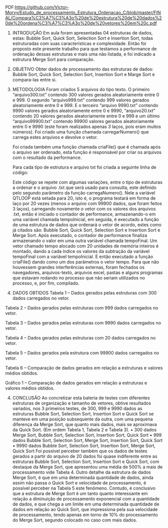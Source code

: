 PDF:https://github.com/Victor-Morvy/Estudo_de_processamento_Estrutura_Ordenacao_C/blob/master/FINAL/Compara%C3%A7%C3%A3o%20de%20estrutura%20de%20dados%20de%20ordena%C3%A7%C3%A3o%20de%20vetores%20em%20c.pdf

1. INTRODUÇÃO
	Em aula foram apresentadas 04 estruturas de dados, estas: Bubble Sort, Quick Sort, Selection Sort e Insertion Sort, todas estruturadas com suas características e complexidade. Então foi proposto este presente trabalho para que testamos a performance de ordenação dessas estruturas e mais uma não listada, e foi indicado a estrutura Merge Sort para comparação.

2. OBJETIVO
	Obter dados de processamento das estruturas de dados: Bubble Sort, Quick Sort, Selection Sort, Insertion Sort e Marge Sort e compara-las entre si.

3. METODOLOGIA
	Foram criados 5 arquivos do tipo texto. O primeiro “arquivo300.txt” contendo 300 valores gerados aleatoriamente entre 0 e 999. O segundo “arquivo999.txt” contendo 999 valores gerados aleatoriamente entre 0 e 999. E o terceiro “arquivo 9990.txt” contendo 9990 valores gerados aleatoriamente entre 0 e 9990, “arquivo20.txt” contendo 20 valores gerados aleatoriamente entre 0 e 999 e um último “arquivo99900.txt” contendo 99900 valores gerados aleatoriamente entre 0 e 9990 (este foram realizados apenas 3 laços, pois eram muitos números).
	Foi criado uma função chamada carregarNumero() que carrega estes arquivos e devolve o vetor.

	Foi criada também uma função chamada criaFile() que é chamada após o arquivo ser ordenado, esta função é responsável por criar os arquivos com o resultado da performance.

	Para cada tipo de estrutura e arquivo txt foi criada a seguinte linha de código:

	Este código se repete com algumas variações, entre o tipo de estruturas a ordenar e o arquivo .txt que será usado para consulta, este definido pelo segundo parâmetro da função carregaNumero(). Nele a variável QTLOOP está setada para 20, isto é, o programa testará em forma de laço por 20 vezes (menos o arquivo com 99900 dados, que foram feitos 3 laços), carregando novamente o vetor com os valores dos arquivos .txt, então é iniciado o contador de performance, armazenando-o em uma variável chamada tempoInicial, em seguida, é executado a função de uma estrutura de dados que ordenará o vetor de acordo, estes como já citados são: Bubble Sort, Quick Sort, Selection Sort e Insertion Sort e Merge Sort. Após executado, o contador de performance finaliza armazenando o valor em uma outra variável chamada tempoFinal. Um vetor chamado tempo alocado com 20 unidades de memória inteiros é montado, dando a cada índice os valores da subtração da variável tempoFinal com a variável tempoInicial. E então executado a função criaFile() dando como um dos parâmetros o vetor tempo. 
	Para que não houvessem grandes interferências externas, foram fechados os navegadores, arquivos-texto, arquivos excel, pastas e alguns programas que estavam rodando no processo que não seriam utilizados no processo, e, por fim, compilado.

4. DADOS OBTIDOS
Tabela 1 – Dados gerados pelas estruturas com 300 dados carregados no vetor.
 
Tabela 2 – Dados gerados pelas estruturas com 999 dados carregados no vetor. 

Tabela 3 – Dados gerados pelas estruturas com 9990 dados carregados no vetor. 

 
Tabela 4 – Dados gerados pelas estruturas com 20 dados carregados no vetor.

Tabela 5 – Dados gerados pela estrutura com 99900 dados carregados no vetor.

Tabela 6 – Comparação de dados gerados em relação a estruturas e valores médios obtidos.

Gráfico 1 – Comparação de dados gerados em relação a estruturas e valores médios obtidos.

4. CONCLUSÃO
	Ao concretizar esta bateria de testes com diferentes estruturas de organização e tamanho de vetores, obtive resultados variados, nos 3 primeiros testes, de 300, 999 e 9990 dados as estruturas Bubble Sort, Selection Sort, Insertion Sort e Quick Sort se manteve em uma posição subsequente da outra, com uma pequena diferença da Merge Sort, que quanto mais dados, mais se aproximava da Quick Sort.
(Em ordem Tabela 1, Tabela 2 e Tabela 3).
    • 300 dados
	Merge Sort, Bubble Sort, Selection Sort, Insertion Sort, Quick Sort
    • 999 dados
	Bubble Sort, Selection Sort, Merge Sort, Insertion Sort, Quick Sort
    • 9990 dados
	Bubble Sort, Selection Sort, Insertion Sort, Merge Sort, Quick Sort
	Foi possível perceber também que os dados de testes gerados a partir do arquivo de 20 dados foi quase indiferente entre as estruturas Bubble Sort, Selection Sort, Insertion Sort e Quick Sort, com destaque da Merge Sort, que apresentou uma média de 500% a mais de processamento vide Tabela 4.
	Outro detalhe da estrutura de dados Merge Sort, é que em uma determinada quantidade de dados, ainda assim não passa o Quick Sort e velocidade de processamento, é possível perceber na Tabela 5 este fenômeno.
	Contudo, é conclusivo que a estrutura de Merge Sort é um tanto quanto interessante em relação a diminuição de processamento exponencial com a quantidade de dados, e que chega a um limite em uma determinada quantidade de dados em relação ao Quick Sort, que impressiona pela sua velocidade de processamento, tendo apenas em torno de 10% do processamento do Merge Sort, segundo colocado no caso com mais dados.
